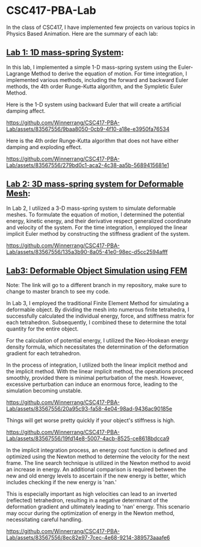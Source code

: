 # CSC417-PBA-Lab

In the class of CSC417, I have implemented few projects on various topics in Physics Based Animation. Here are the summary of each lab:

## [Lab 1: 1D mass-spring System](https://github.com/Winnerrang/1D-Mass-Spring):
In this lab, I implemented a simple 1-D mass-spring system using the Euler-Lagrange Method to derive the equation of motion. For time integration, I implemented various methods, including the forward and backward Euler methods, the 4th order Runge-Kutta algorithm, and the Sympletic Euler Method.

Here is the 1-D system using backward Euler that will create a artificial damping affect.


https://github.com/Winnerrang/CSC417-PBA-Lab/assets/83567556/9baa8050-0cb9-4f10-a18e-e3950fa76534



Here is the 4th order Runge-Kutta algorithm that does not have either damping and exploding effect.


https://github.com/Winnerrang/CSC417-PBA-Lab/assets/83567556/279bd0c1-aca2-4c38-aa5b-5689415681e1



## [Lab 2: 3D mass-spring system for Deformable Mesh](https://github.com/Winnerrang/CSC417-3D-mass-spring/tree/cf402c040133689f67da7b601c8c097dee15f07c):
In Lab 2, I utilized a 3-D mass-spring system to simulate deformable meshes. To formulate the equation of motion, I determined the potential energy, kinetic energy, and their derivative respect generalized coordinate and velocity of the system. For the time integration, I employed the linear implicit Euler method by constructing the stiffness gradient of the system.



https://github.com/Winnerrang/CSC417-PBA-Lab/assets/83567556/135a3b90-8a05-41e0-98ec-d5cc2594afff


## [Lab3: Deformable Object Simulation using FEM](https://github.com/Winnerrang/CSC417-FEM-Deformable-Object/tree/25a62624c6bb68df1c11d2d3d1ad13fd7c173b88)
Note: The link will go to a different branch in my repository, make sure to change to master branch to see my code.

In Lab 3, I employed the traditional Finite Element Method for simulating a deformable object. By dividing the mesh into numerous finite tetrahedra, I successfully calculated the individual energy, force, and stiffness matrix for each tetrahedron. Subsequently, I combined these to determine the total quantity for the entire object. 

For the calculation of potential energy, I utilized the Neo-Hookean energy density formula, which necessitates the determination of the deformation gradient for each tetrahedron.

In the process of integration, I utilized both the linear implicit method and the implicit method. With the linear implicit method, the operations proceed smoothly, provided there is minimal perturbation of the mesh. However, excessive perturbation can induce an enormous force, leading to the simulation becoming unstable.


https://github.com/Winnerrang/CSC417-PBA-Lab/assets/83567556/20a95c93-fa58-4e04-98ad-9436ac90185e



Things will get worse pretty quickly if your object's stiffness is high.



https://github.com/Winnerrang/CSC417-PBA-Lab/assets/83567556/19fd14e8-5007-4acb-8525-ce8618bdcca9


In the implicit integration process, an energy cost function is defined and optimized using the Newton method to determine the velocity for the next frame. The line search technique is utilized in the Newton method to avoid an increase in energy. An additional comparison is required between the new and old energy levels to ascertain if the new energy is better, which includes checking if the new energy is 'nan.'

This is especially important as high velocities can lead to an inverted (reflected) tetrahedron, resulting in a negative determinant of the deformation gradient and ultimately leading to 'nan' energy. This scenario may occur during the optimization of energy in the Newton method, necessitating careful handling.



https://github.com/Winnerrang/CSC417-PBA-Lab/assets/83567556/8ec82e97-7cec-4e68-9214-389573aaafe6



